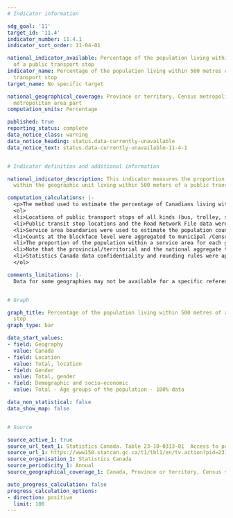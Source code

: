 ```yaml
---
# Indicator information

sdg_goal: '11'
target_id: '11.4'
indicator_number: 11.4.1
indicator_sort_order: 11-04-01

national_indicator_available: Percentage of the population living within 500 metres
  of a public transport stop
indicator_name: Percentage of the population living within 500 metres of a public
  transport stop
target_name: No specific target

national_geographical_coverage: Province or territory, Census metropolitan area, Census
  metropolitan area part
computation_units: Percentage

published: true
reporting_status: complete
data_notice_class: warning
data_notice_heading: status.data-currently-unavailable
data_notice_text: status.data-currently-unavailable-11-4-1


# Indicator definition and additional information

national_indicator_description: This indicator measures the proportion of the population
  within the geographic unit living within 500 meters of a public transit stop.

computation_calculations: |-
  <p>The method used to estimate the percentage of Canadians living within a distance of a public transport access point was as follows:</p>
  <ol>
  <li>Locations of public transport stops of all kinds (bus, trolley, surface and underground rail, ferry) were obtained from the municipalities’ or the local transit authorities’ websites or directly provided by them to Statistics Canada. Complete data coverage was achieved for the municipalities constituting the 41 census metropolitan areas (CMAs). Other municipalities inside census agglomerations (CAs) and outside of CMAs and CAs were included when regularly scheduled public transit service was identified and the geospatial data was available.</li>
  <li>Public transit stop locations and the Road Network File data were used to create distance and public transit carrying capacity dependent Service Areas.</li>
  <li>Service area boundaries were used to estimate the population counts based on the Statistics Canada 2021 Census of population data at the blockface geographic level.</li>
  <li>Counts at the blockface level were aggregated to municipal /Census Subdivision (CSD), CMA/CA, provincial/territorial and the national levels.</li>
  <li>The proportion of the population within a service area for each geographic unit in scope was calculated by dividing the estimated counts by the geographic unit's total population.</li>
  <li>Note that the provincial/territorial and the national aggregate totals are calculated based on the sum of values of the geographies within the scope of analysis.</li>
  <li>Statistics Canada data confidentiality and rounding rules were applied to all estimates.</li>
  </ol>

comments_limitations: |-
  Data for some geographies may not be available for a specific reference period.


# Graph 

graph_title: Percentage of the population living within 500 metres of a public transport
  stop
graph_type: bar

data_start_values:
- field: Geography
  value: Canada
- field: Location
  value: Total, location
- field: Gender
  value: Total, gender
- field: Demographic and socio-economic
  value: Total - Age groups of the population - 100% data

data_non_statistical: false
data_show_map: false


# Source

source_active_1: true
source_url_text_1: Statistics Canada. Table 23-10-0313-01  Access to public transport by distance and public transport carrying capacity, geography, gender, and selected demographic and socio-economic characteristics
source_url_1: https://www150.statcan.gc.ca/t1/tbl1/en/tv.action?pid=2310031301
source_organisation_1: Statistics Canada
source_periodicity_1: Annual
source_geographical_coverage_1: Canada, Province or territory, Census subdivision, Census metropolitan area, Census agglomeration, Census metropolitan area part

auto_progress_calculation: false
progress_calculation_options:
- direction: positive
  limit: 100
---
```

